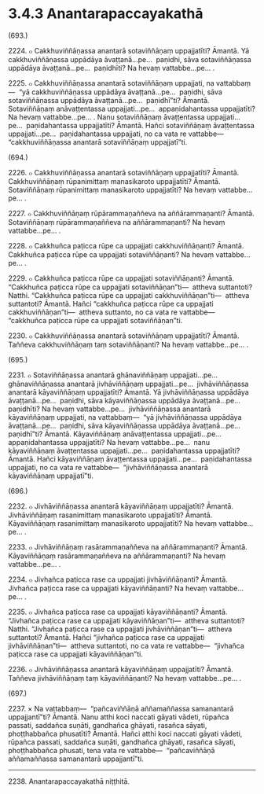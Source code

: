 

# 3.4.3 Anantarapaccayakathā




(693.)

2224\. ๐ Cakkhuviññāṇassa anantarā sotaviññāṇaṃ uppajjatīti? Āmantā. Yā cakkhuviññāṇassa uppādāya āvaṭṭanā…pe…  paṇidhi, sāva sotaviññāṇassa uppādāya āvaṭṭanā…pe…  paṇidhīti? Na hevaṃ vattabbe…pe… .

2225\. ๐ Cakkhuviññāṇassa anantarā sotaviññāṇaṃ uppajjati, na vattabbaṃ—  “yā cakkhuviññāṇassa uppādāya āvaṭṭanā…pe…  paṇidhi, sāva sotaviññāṇassa uppādāya āvaṭṭanā…pe…  paṇidhī”ti? Āmantā. Sotaviññāṇaṃ anāvaṭṭentassa uppajjati…pe…  appaṇidahantassa uppajjatīti? Na hevaṃ vattabbe…pe… . Nanu sotaviññāṇaṃ āvaṭṭentassa uppajjati…pe…  paṇidahantassa uppajjatīti? Āmantā. Hañci sotaviññāṇaṃ āvaṭṭentassa uppajjati…pe…  paṇidahantassa uppajjati, no ca vata re vattabbe—  “cakkhuviññāṇassa anantarā sotaviññāṇaṃ uppajjatī”ti.

(694.)

2226\. ๐ Cakkhuviññāṇassa anantarā sotaviññāṇaṃ uppajjatīti? Āmantā. Cakkhuviññāṇaṃ rūpanimittaṃ manasikaroto uppajjatīti? Āmantā. Sotaviññāṇaṃ rūpanimittaṃ manasikaroto uppajjatīti? Na hevaṃ vattabbe…pe… .

2227\. ๐ Cakkhuviññāṇaṃ rūpārammaṇaññeva na aññārammaṇanti? Āmantā. Sotaviññāṇaṃ rūpārammaṇaññeva na aññārammaṇanti? Na hevaṃ vattabbe…pe… .

2228\. ๐ Cakkhuñca paṭicca rūpe ca uppajjati cakkhuviññāṇanti? Āmantā. Cakkhuñca paṭicca rūpe ca uppajjati sotaviññāṇanti? Na hevaṃ vattabbe…pe… .

2229\. ๐ Cakkhuñca paṭicca rūpe ca uppajjati sotaviññāṇanti? Āmantā. “Cakkhuñca paṭicca rūpe ca uppajjati sotaviññāṇan”ti—  attheva suttantoti? Natthi. “Cakkhuñca paṭicca rūpe ca uppajjati cakkhuviññāṇan”ti—  attheva suttantoti? Āmantā. Hañci “cakkhuñca paṭicca rūpe ca uppajjati cakkhuviññāṇan”ti—  attheva suttanto, no ca vata re vattabbe—  “cakkhuñca paṭicca rūpe ca uppajjati sotaviññāṇan”ti.

2230\. ๐ Cakkhuviññāṇassa anantarā sotaviññāṇaṃ uppajjatīti? Āmantā. Taññeva cakkhuviññāṇaṃ taṃ sotaviññāṇanti? Na hevaṃ vattabbe…pe… .

(695.)

2231\. ๐ Sotaviññāṇassa anantarā ghānaviññāṇaṃ uppajjati…pe…  ghānaviññāṇassa anantarā jivhāviññāṇaṃ uppajjati…pe…  jivhāviññāṇassa anantarā kāyaviññāṇaṃ uppajjatīti? Āmantā. Yā jivhāviññāṇassa uppādāya āvaṭṭanā…pe…  paṇidhi, sāva kāyaviññāṇassa uppādāya āvaṭṭanā…pe…  paṇidhīti? Na hevaṃ vattabbe…pe…  jivhāviññāṇassa anantarā kāyaviññāṇaṃ uppajjati, na vattabbaṃ—  “yā jivhāviññāṇassa uppādāya āvaṭṭanā…pe…  paṇidhi, sāva kāyaviññāṇassa uppādāya āvaṭṭanā…pe…  paṇidhī”ti? Āmantā. Kāyaviññāṇaṃ anāvaṭṭentassa uppajjati…pe…  appaṇidahantassa uppajjatīti? Na hevaṃ vattabbe…pe…  nanu kāyaviññāṇaṃ āvaṭṭentassa uppajjati…pe…  paṇidahantassa uppajjatīti? Āmantā. Hañci kāyaviññāṇaṃ āvaṭṭentassa uppajjati…pe…  paṇidahantassa uppajjati, no ca vata re vattabbe—  “jivhāviññāṇassa anantarā kāyaviññāṇaṃ uppajjatī”ti.

(696.)

2232\. ๐ Jivhāviññāṇassa anantarā kāyaviññāṇaṃ uppajjatīti? Āmantā. Jivhāviññāṇaṃ rasanimittaṃ manasikaroto uppajjatīti? Āmantā. Kāyaviññāṇaṃ rasanimittaṃ manasikaroto uppajjatīti? Na hevaṃ vattabbe…pe… .

2233\. ๐ Jivhāviññāṇaṃ rasārammaṇaññeva na aññārammaṇanti? Āmantā. Kāyaviññāṇaṃ rasārammaṇaññeva na aññārammaṇanti? Na hevaṃ vattabbe…pe… .

2234\. ๐ Jivhañca paṭicca rase ca uppajjati jivhāviññāṇanti? Āmantā. Jivhañca paṭicca rase ca uppajjati kāyaviññāṇanti? Na hevaṃ vattabbe…pe… .

2235\. ๐ Jivhañca paṭicca rase ca uppajjati kāyaviññāṇanti? Āmantā. “Jivhañca paṭicca rase ca uppajjati kāyaviññāṇan”ti—  attheva suttantoti? Natthi. “Jivhañca paṭicca rase ca uppajjati jivhāviññāṇan”ti—  attheva suttantoti? Āmantā. Hañci “jivhañca paṭicca rase ca uppajjati jivhāviññāṇan”ti—  attheva suttantoti, no ca vata re vattabbe—  “jivhañca paṭicca rase ca uppajjati kāyaviññāṇan”ti.

2236\. ๐ Jivhāviññāṇassa anantarā kāyaviññāṇaṃ uppajjatīti? Āmantā. Taññeva jivhāviññāṇaṃ taṃ kāyaviññāṇanti? Na hevaṃ vattabbe…pe… .

(697.)

2237\. × Na vattabbaṃ—  “pañcaviññāṇā aññamaññassa samanantarā uppajjantī”ti? Āmantā. Nanu atthi koci naccati gāyati vādeti, rūpañca passati, saddañca suṇāti, gandhañca ghāyati, rasañca sāyati, phoṭṭhabbañca phusatīti? Āmantā. Hañci atthi koci naccati gāyati vādeti, rūpañca passati, saddañca suṇāti, gandhañca ghāyati, rasañca sāyati, phoṭṭhabbañca phusati, tena vata re vattabbe—  “pañcaviññāṇā aññamaññassa samanantarā uppajjantī”ti.

---

2238\. Anantarapaccayakathā niṭṭhitā.





